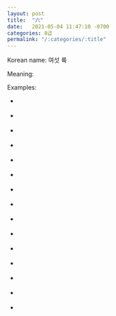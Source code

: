 ```yaml
---
layout: post
title:  "六"
date:   2021-05-04 11:47:10 -0700
categories: 8급
permalink: "/:categories/:title"
---
```


Korean name: 여섯 륙

Meaning: 

Examples:
*  <br><br>
*  <br><br>
*  <br><br>
*  <br><br>
*  <br><br>
*  <br><br>
*  <br><br>
*  <br><br>
*  <br><br>
*  <br><br>
*  <br><br>
*  <br><br>
*  <br><br>
*  <br><br>
*  <br><br>
